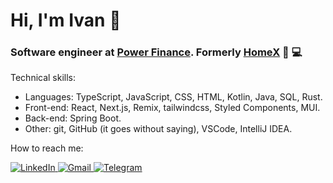 <h1>Hi, I'm Ivan 👋</h1>
<h3>Software engineer at <a href="https://www.usepower.com/">Power Finance</a>. Formerly <a href="https://homex.com/">HomeX</a> 🌝 💻</h3>

Technical skills:
<ul>
  <li>Languages: TypeScript, JavaScript, CSS, HTML, Kotlin, Java, SQL, Rust.</li>
  <li>Front-end: React, Next.js, Remix, tailwindcss, Styled Components, MUI.</li>
  <li>Back-end: Spring Boot.</li>
  <li>Other: git, GitHub (it goes without saying), VSCode, IntelliJ IDEA.    
  
</ul>

<p>How to reach me:</p>
<p> 
  <a href="https://www.linkedin.com/in/ivanlytovka/">
    <img src="https://img.shields.io/badge/LinkedIn-0077B5?style=for-the-badge&logo=linkedin&logoColor=white" alt="LinkedIn">
  </a>
  <a href="mailto:ivanlytovka@gmail.com">
    <img src="https://img.shields.io/badge/Gmail-D14836?style=for-the-badge&logo=gmail&logoColor=white" alt="Gmail">
  </a>
  <a href="https://t.me/lytovka">
    <img src="https://img.shields.io/badge/Telegram-464646?style=for-the-badge&logo=telegram&logoColor=white" alt="Telegram">
  </a>
</p>

